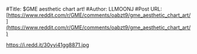 #Title: $GME aesthetic chart art!
#Author: LLMOONJ
#Post URL: [https://www.reddit.com/r/GME/comments/oabzt9/gme_aesthetic_chart_art/](https://www.reddit.com/r/GME/comments/oabzt9/gme_aesthetic_chart_art/)


https://i.redd.it/30yyi41gg8871.jpg
